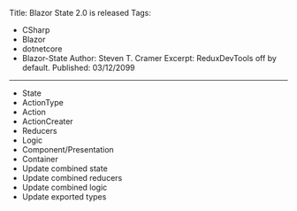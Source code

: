 Title: Blazor State 2.0 is released
Tags: 
  - CSharp 
  - Blazor 
  - dotnetcore 
  - Blazor-State
Author: Steven T. Cramer
Excerpt: ReduxDevTools off by default. 
Published: 03/12/2099
---

* State
* ActionType
* Action
* ActionCreater
* Reducers
* Logic
* Component/Presentation
* Container
* Update combined state
* Update combined reducers
* Update combined logic
* Update exported types
